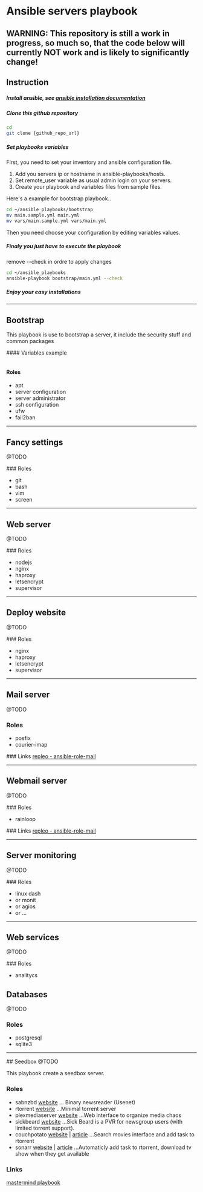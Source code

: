 # Ansible servers playbook

## WARNING: This repository is still a work in progress, so much so, that the code below will currently NOT work and is likely to significantly change!

## Instruction

##### Install ansible, see [ansible installation documentation](http://docs.ansible.com/ansible/intro_installation.html#installation)
##### Clone this github repository

```bash
cd
git clone {github_repo_url}
```

##### Set playbooks variables

First, you need to set your inventory and ansible configuration file.

1. Add you servers ip or hostname in ansible-playbooks/hosts.
1. Set remote_user variable as usual admin login on your servers.
1. Create your playbook and variables files from sample files.

Here's a example for bootstrap playbook..

```bash
cd ~/ansible_playbooks/bootstrap
mv main.sample.yml main.yml
mv vars/main.sample.yml vars/main.yml
```
Then you need choose your configuration by editing variables values.

##### Finaly you just have to execute the playbook
remove --check in ordre to apply changes

```bash
cd ~/ansible_playbooks
ansible-playbook bootstrap/main.yml --check
```

##### Enjoy your easy installations


---
## Bootstrap

This playbook is use to bootstrap a server, it include the security stuff and common packages

#### Variables example

```YAML

```

#### Roles
* apt
* server configuration
* server administrator
* ssh configuration
* ufw
* fail2ban

---
## Fancy settings
@TODO

### Roles
* git
* bash
* vim
* screen

---
## Web server
@TODO

### Roles
* nodejs
* nginx
* haproxy
* letsencrypt
* supervisor

---
## Deploy website
@TODO

### Roles
* nginx
* haproxy
* letsencrypt
* supervisor

---
## Mail server
@TODO

### Roles
* posfix
* courier-imap

### Links
[repleo - ansible-role-mail](https://github.com/repleo/ansible-role-mail)

---
## Webmail server
@TODO

### Roles
* rainloop

### Links
[repleo - ansible-role-mail](https://github.com/repleo/ansible-role-mail)

---
## Server monitoring
@TODO

### Roles
* linux dash
* or monit
* or agios
* or ...

---
## Web services
@TODO

### Roles
* analitycs

## Databases
@TODO

### Roles
* postgresql
* sqlite3

---
## Seedbox
@TODO

This playbook create a seedbox server.

### Roles
* sabnzbd [website](https://sabnzbd.org/)
... Binary newsreader (Usenet)
* rtorrent [website](https://doc.ubuntu-fr.org/rtorrent)
...Minimal torrent server
* plexmediaserver [website](https://www.plex.tv)
...Web interface to organize media chaos
* sickbeard [website](http://sickbeard.com/)
...Sick Beard is a PVR for newsgroup users (with limited torrent support).
* couchpotato [website](https://couchpota.to/) | [article](http://www.geekmag.fr/couchpotato-telecharger-facilement-tous-vos-films-preferes-par-torrent/)
...Search movies interface and add task to rtorrent
* sonarr [website](https://sonarr.tv/) | [article](https://b0b.fr/2016/02/11/automatisez-telechargement-series-tv-sonarr/)
...Automaticly add task to rtorrent, download tv show when they get available

### Links

[mastermind playbook](https://github.com/jalaziz/mastermind)
